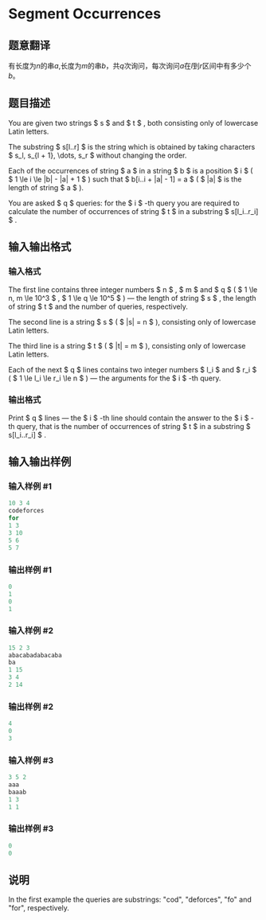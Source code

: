 # Segment Occurrences

## 题意翻译

有长度为$n$的串$a$,长度为$m$的串$b$，共$q$次询问，每次询问$a$在$l$到$r$区间中有多少个$b$。

## 题目描述

You are given two strings $ s $ and $ t $ , both consisting only of lowercase Latin letters.

The substring $ s[l..r] $ is the string which is obtained by taking characters $ s_l, s_{l + 1}, \dots, s_r $ without changing the order.

Each of the occurrences of string $ a $ in a string $ b $ is a position $ i $ ( $ 1 \le i \le |b| - |a| + 1 $ ) such that $ b[i..i + |a| - 1] = a $ ( $ |a| $ is the length of string $ a $ ).

You are asked $ q $ queries: for the $ i $ -th query you are required to calculate the number of occurrences of string $ t $ in a substring $ s[l_i..r_i] $ .

## 输入输出格式

### 输入格式

The first line contains three integer numbers $ n $ , $ m $ and $ q $ ( $ 1 \le n, m \le 10^3 $ , $ 1 \le q \le 10^5 $ ) — the length of string $ s $ , the length of string $ t $ and the number of queries, respectively.

The second line is a string $ s $ ( $ |s| = n $ ), consisting only of lowercase Latin letters.

The third line is a string $ t $ ( $ |t| = m $ ), consisting only of lowercase Latin letters.

Each of the next $ q $ lines contains two integer numbers $ l_i $ and $ r_i $ ( $ 1 \le l_i \le r_i \le n $ ) — the arguments for the $ i $ -th query.

### 输出格式

Print $ q $ lines — the $ i $ -th line should contain the answer to the $ i $ -th query, that is the number of occurrences of string $ t $ in a substring $ s[l_i..r_i] $ .

## 输入输出样例

### 输入样例 #1

```cpp
10 3 4
codeforces
for
1 3
3 10
5 6
5 7

```
### 输出样例 #1

```cpp
0
1
0
1

```
### 输入样例 #2

```cpp
15 2 3
abacabadabacaba
ba
1 15
3 4
2 14

```
### 输出样例 #2

```cpp
4
0
3

```
### 输入样例 #3

```cpp
3 5 2
aaa
baaab
1 3
1 1

```
### 输出样例 #3

```cpp
0
0

```
## 说明

In the first example the queries are substrings: "cod", "deforces", "fo" and "for", respectively.

